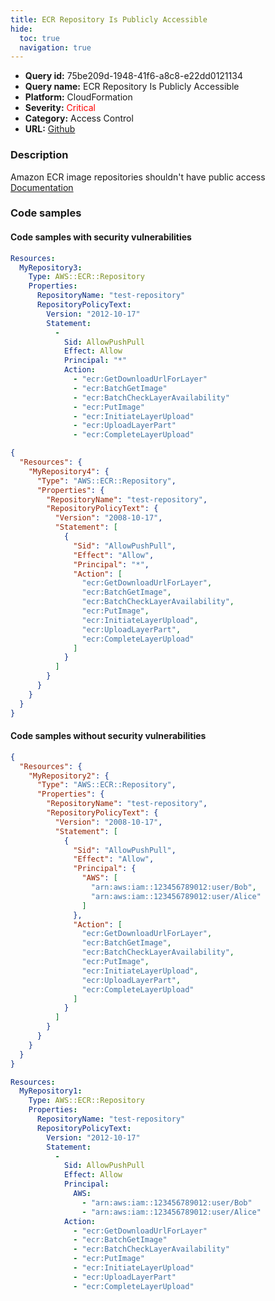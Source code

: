 ```yaml
---
title: ECR Repository Is Publicly Accessible
hide:
  toc: true
  navigation: true
---
```


<style>
  .highlight .hll {
    background-color: #ff171742;
  }
  .md-content {
    max-width: 1100px;
    margin: 0 auto;
  }
</style>

-   **Query id:** 75be209d-1948-41f6-a8c8-e22dd0121134
-   **Query name:** ECR Repository Is Publicly Accessible
-   **Platform:** CloudFormation
-   **Severity:** <span style="color:#ff0000">Critical</span>
-   **Category:** Access Control
-   **URL:** [Github](https://github.com/Checkmarx/kics/tree/master/assets/queries/cloudFormation/aws/ecr_repository_is_publicly_accessible)

### Description
Amazon ECR image repositories shouldn't have public access<br>
[Documentation](https://docs.aws.amazon.com/AWSCloudFormation/latest/UserGuide/aws-resource-ecr-repository.html)

### Code samples
#### Code samples with security vulnerabilities
```yaml title="Positive test num. 1 - yaml file" hl_lines="6"
Resources:
  MyRepository3:
    Type: AWS::ECR::Repository
    Properties:
      RepositoryName: "test-repository"
      RepositoryPolicyText:
        Version: "2012-10-17"
        Statement:
          -
            Sid: AllowPushPull
            Effect: Allow
            Principal: "*"
            Action:
              - "ecr:GetDownloadUrlForLayer"
              - "ecr:BatchGetImage"
              - "ecr:BatchCheckLayerAvailability"
              - "ecr:PutImage"
              - "ecr:InitiateLayerUpload"
              - "ecr:UploadLayerPart"
              - "ecr:CompleteLayerUpload"

```
```json title="Positive test num. 2 - json file" hl_lines="7"
{
  "Resources": {
    "MyRepository4": {
      "Type": "AWS::ECR::Repository",
      "Properties": {
        "RepositoryName": "test-repository",
        "RepositoryPolicyText": {
          "Version": "2008-10-17",
          "Statement": [
            {
              "Sid": "AllowPushPull",
              "Effect": "Allow",
              "Principal": "*",
              "Action": [
                "ecr:GetDownloadUrlForLayer",
                "ecr:BatchGetImage",
                "ecr:BatchCheckLayerAvailability",
                "ecr:PutImage",
                "ecr:InitiateLayerUpload",
                "ecr:UploadLayerPart",
                "ecr:CompleteLayerUpload"
              ]
            }
          ]
        }
      }
    }
  }
}

```


#### Code samples without security vulnerabilities
```json title="Negative test num. 1 - json file"
{
  "Resources": {
    "MyRepository2": {
      "Type": "AWS::ECR::Repository",
      "Properties": {
        "RepositoryName": "test-repository",
        "RepositoryPolicyText": {
          "Version": "2008-10-17",
          "Statement": [
            {
              "Sid": "AllowPushPull",
              "Effect": "Allow",
              "Principal": {
                "AWS": [
                  "arn:aws:iam::123456789012:user/Bob",
                  "arn:aws:iam::123456789012:user/Alice"
                ]
              },
              "Action": [
                "ecr:GetDownloadUrlForLayer",
                "ecr:BatchGetImage",
                "ecr:BatchCheckLayerAvailability",
                "ecr:PutImage",
                "ecr:InitiateLayerUpload",
                "ecr:UploadLayerPart",
                "ecr:CompleteLayerUpload"
              ]
            }
          ]
        }
      }
    }
  }
}

```
```yaml title="Negative test num. 2 - yaml file"
Resources:
  MyRepository1:
    Type: AWS::ECR::Repository
    Properties:
      RepositoryName: "test-repository"
      RepositoryPolicyText:
        Version: "2012-10-17"
        Statement:
          -
            Sid: AllowPushPull
            Effect: Allow
            Principal:
              AWS:
                - "arn:aws:iam::123456789012:user/Bob"
                - "arn:aws:iam::123456789012:user/Alice"
            Action:
              - "ecr:GetDownloadUrlForLayer"
              - "ecr:BatchGetImage"
              - "ecr:BatchCheckLayerAvailability"
              - "ecr:PutImage"
              - "ecr:InitiateLayerUpload"
              - "ecr:UploadLayerPart"
              - "ecr:CompleteLayerUpload"

```
